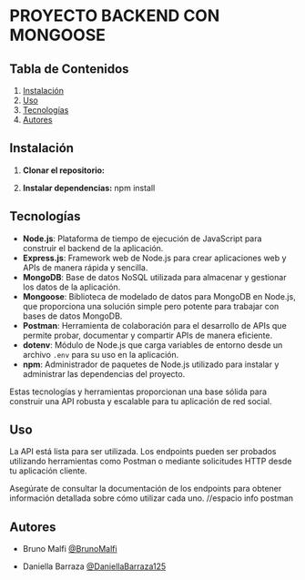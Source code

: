 # PROYECTO BACKEND CON MONGOOSE

## Tabla de Contenidos

1. [Instalación](#instalación)
2. [Uso](#uso)
3. [Tecnologías](#tecnologías)
4. [Autores](#autores)

## Instalación

1. **Clonar el repositorio:**

2. **Instalar dependencias:**
   npm install

## Tecnologías

-   **Node.js**: Plataforma de tiempo de ejecución de JavaScript para construir el backend de la aplicación.
-   **Express.js**: Framework web de Node.js para crear aplicaciones web y APIs de manera rápida y sencilla.
-   **MongoDB**: Base de datos NoSQL utilizada para almacenar y gestionar los datos de la aplicación.
-   **Mongoose**: Biblioteca de modelado de datos para MongoDB en Node.js, que proporciona una solución simple pero potente para trabajar con bases de datos MongoDB.
-   **Postman**: Herramienta de colaboración para el desarrollo de APIs que permite probar, documentar y compartir APIs de manera eficiente.
-   **dotenv**: Módulo de Node.js que carga variables de entorno desde un archivo `.env` para su uso en la aplicación.
-   **npm**: Administrador de paquetes de Node.js utilizado para instalar y administrar las dependencias del proyecto.

Estas tecnologías y herramientas proporcionan una base sólida para construir una API robusta y escalable para tu aplicación de red social.

## Uso

La API está lista para ser utilizada. Los endpoints pueden ser probados utilizando herramientas como Postman o mediante solicitudes HTTP desde tu aplicación cliente.

Asegúrate de consultar la documentación de los endpoints para obtener información detallada sobre cómo utilizar cada uno.
//espacio info postman

## Autores

-   Bruno Malfi [@BrunoMalfi](https://github.com/BrunoMalfi)

-   Daniella Barraza [@DaniellaBarraza125](https://github.com/DaniellaBarraza125)

